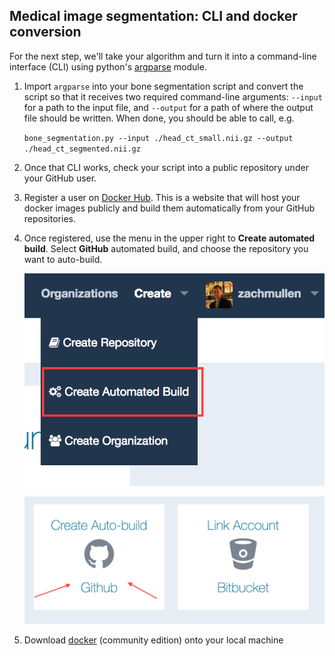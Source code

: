 ## Medical image segmentation: CLI and docker conversion

For the next step, we'll take your algorithm and turn it into a command-line interface (CLI) using python's
[argparse](https://docs.python.org/3/library/argparse.html#module-argparse) module.

1. Import `argparse` into your bone segmentation script and convert the script so that it receives two required
   command-line arguments: ``--input`` for a path to the input file, and ``--output`` for a path of where
   the output file should be written. When done, you should be able to call, e.g.
   
   `bone_segmentation.py --input ./head_ct_small.nii.gz --output ./head_ct_segmented.nii.gz`
   
1. Once that CLI works, check your script into a public repository under your GitHub user.

1. Register a user on [Docker Hub](https://hub.docker.com). This is a website that will host your docker images publicly and build them
   automatically from your GitHub repositories.

1. Once registered, use the menu in the upper right to **Create automated build**. Select **GitHub** automated build, and choose the
   repository you want to auto-build.
   
   ![](../images/create_autobuild.png)
   
   ![](../images/github_autobuild.png)

1. Download [docker]() (community edition) onto your local machine
